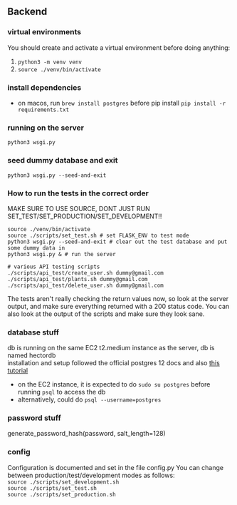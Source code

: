 ## Backend

### virtual environments
You should create and activate a virtual environment before doing anything: 

1. `python3 -m venv venv`
2. `source ./venv/bin/activate`

### install dependencies
* on macos, run `brew install postgres` before pip install
`pip install -r requirements.txt`

### running on the server
`python3 wsgi.py`  

### seed dummy database and exit
`python3 wsgi.py --seed-and-exit`  

### How to run the tests in the correct order
MAKE SURE TO USE SOURCE, DONT JUST RUN SET_TEST/SET_PRODUCTION/SET_DEVELOPMENT!!
```
source ./venv/bin/activate
source ./scripts/set_test.sh # set FLASK_ENV to test mode
python3 wsgi.py --seed-and-exit # clear out the test database and put some dummy data in
python3 wsgi.py & # run the server

# various API testing scripts
./scripts/api_test/create_user.sh dummy@gmail.com
./scripts/api_test/plants.sh dummy@gmail.com
./scripts/api_test/delete_user.sh dummy@gmail.com
```

The tests aren't really checking the return values now,
so look at the server output, and make sure everything returned with
a 200 status code. You can also look at the output
of the scripts and make sure they look sane.

### database stuff
db is running on the same EC2 t2.medium instance as the server, db is named hectordb  
installation and setup followed the official postgres 12 docs and also [this tutorial](https://medium.com/amazon-web-services/setting-up-postgresql-on-ubuntu-ec2-server-instead-of-using-rds-part-1-6e5e0b0894fc)  
* on the EC2 instance, it is expected to do `sudo su postgres` before running `psql` to access the db
* alternatively, could do `psql --username=postgres`


### password stuff
generate_password_hash(password, salt_length=128)

### config
Configuration is documented and set in the file config.py
You can change between production/test/development modes as follows:  
```source ./scripts/set_development.sh```  
```source ./scripts/set_test.sh```  
```source ./scripts/set_production.sh```  
